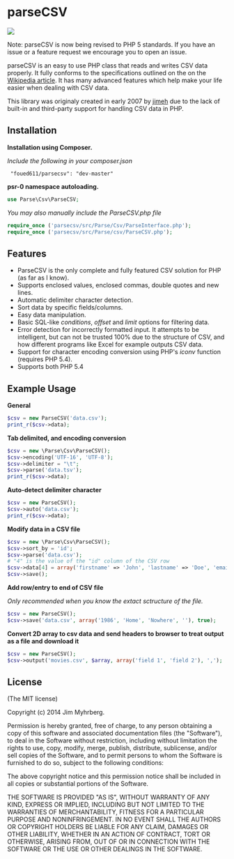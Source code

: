 # parseCSV
<a href='https://travis-ci.org/foued611/parsecsv' ><img  src='https://travis-ci.org/foued611/parsecsv.svg?branch=master'></a>


Note: parseCSV is now being revised to PHP 5 standards. If you have an issue or a feature request we encourage you to open an issue.

parseCSV is an easy to use PHP class that reads and writes CSV data properly. It
fully conforms to the specifications outlined on the on the
[Wikipedia article][CSV]. It has many advanced features which help make your
life easier when dealing with CSV data.

This library was originaly created in early 2007 by [jimeh](https://github.com/foued611) due to the lack of built-in
and third-party support for handling CSV data in PHP.

[csv]: http://en.wikipedia.org/wiki/Comma-separated_values

## Installation

**Installation using Composer.**

_Include the following in your composer.json_

```
 "foued611/parsecsv": "dev-master"
```

**psr-0 namespace autoloading.**

```php
use Parse\Csv\ParseCSV;
```

_You may also manually include the ParseCSV.php file_

```php
require_once ('parsecsv/src/Parse/Csv/ParseInterface.php');
require_once ('parsecsv/src/Parse/csv/ParseCSV.php');
```

## Features

* ParseCSV is the only complete and fully featured CSV solution for PHP (as
  far as I know).
* Supports enclosed values, enclosed commas, double quotes and new lines.
* Automatic delimiter character detection.
* Sort data by specific fields/columns.
* Easy data manipulation.
* Basic SQL-like _conditions_, _offset_ and _limit_ options for filtering
  data.
* Error detection for incorrectly formatted input. It attempts to be
  intelligent, but can not be trusted 100% due to the structure of CSV, and
  how different programs like Excel for example outputs CSV data.
* Support for character encoding conversion using PHP's _iconv_ function
  (requires PHP 5.4).
* Supports both PHP 5.4


## Example Usage

**General**

```php
$csv = new ParseCSV('data.csv');
print_r($csv->data);
```

**Tab delimited, and encoding conversion**

```php
$csv = new \Parse\Csv\ParseCSV();
$csv->encoding('UTF-16', 'UTF-8');
$csv->delimiter = "\t";
$csv->parse('data.tsv');
print_r($csv->data);
```

**Auto-detect delimiter character**

```php
$csv = new ParseCSV();
$csv->auto('data.csv');
print_r($csv->data);
```

**Modify data in a CSV file**

```php
$csv = new \Parse\Csv\ParseCSV();
$csv->sort_by = 'id';
$csv->parse('data.csv');
# "4" is the value of the "id" column of the CSV row
$csv->data[4] = array('firstname' => 'John', 'lastname' => 'Doe', 'email' => 'john@doe.com');
$csv->save();
```

**Add row/entry to end of CSV file**

_Only recommended when you know the extact sctructure of the file._

```php
$csv = new ParseCSV();
$csv->save('data.csv', array('1986', 'Home', 'Nowhere', ''), true);
```

**Convert 2D array to csv data and send headers to browser to treat output as
a file and download it**

```php
$csv = new ParseCSV();
$csv->output('movies.csv', $array, array('field 1', 'field 2'), ',');
```


## License

(The MIT license)

Copyright (c) 2014 Jim Myhrberg.

Permission is hereby granted, free of charge, to any person obtaining a copy
of this software and associated documentation files (the "Software"), to deal
in the Software without restriction, including without limitation the rights
to use, copy, modify, merge, publish, distribute, sublicense, and/or sell
copies of the Software, and to permit persons to whom the Software is
furnished to do so, subject to the following conditions:

The above copyright notice and this permission notice shall be included in all
copies or substantial portions of the Software.

THE SOFTWARE IS PROVIDED "AS IS", WITHOUT WARRANTY OF ANY KIND, EXPRESS OR
IMPLIED, INCLUDING BUT NOT LIMITED TO THE WARRANTIES OF MERCHANTABILITY,
FITNESS FOR A PARTICULAR PURPOSE AND NONINFRINGEMENT. IN NO EVENT SHALL THE
AUTHORS OR COPYRIGHT HOLDERS BE LIABLE FOR ANY CLAIM, DAMAGES OR OTHER
LIABILITY, WHETHER IN AN ACTION OF CONTRACT, TORT OR OTHERWISE, ARISING FROM,
OUT OF OR IN CONNECTION WITH THE SOFTWARE OR THE USE OR OTHER DEALINGS IN THE
SOFTWARE.
